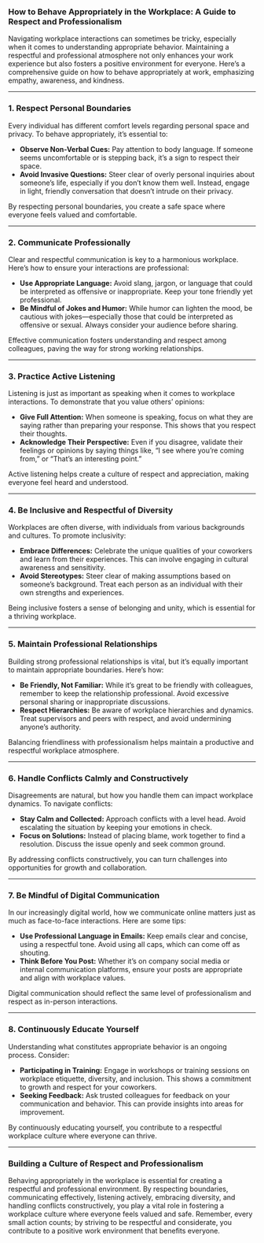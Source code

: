 ### How to Behave Appropriately in the Workplace: A Guide to Respect and Professionalism

Navigating workplace interactions can sometimes be tricky, especially when it comes to understanding appropriate behavior. Maintaining a respectful and professional atmosphere not only enhances your work experience but also fosters a positive environment for everyone. Here’s a comprehensive guide on how to behave appropriately at work, emphasizing empathy, awareness, and kindness.

---

### 1. **Respect Personal Boundaries**

Every individual has different comfort levels regarding personal space and privacy. To behave appropriately, it’s essential to:

- **Observe Non-Verbal Cues:** Pay attention to body language. If someone seems uncomfortable or is stepping back, it’s a sign to respect their space.
- **Avoid Invasive Questions:** Steer clear of overly personal inquiries about someone’s life, especially if you don’t know them well. Instead, engage in light, friendly conversation that doesn’t intrude on their privacy.

By respecting personal boundaries, you create a safe space where everyone feels valued and comfortable.

---

### 2. **Communicate Professionally**

Clear and respectful communication is key to a harmonious workplace. Here’s how to ensure your interactions are professional:

- **Use Appropriate Language:** Avoid slang, jargon, or language that could be interpreted as offensive or inappropriate. Keep your tone friendly yet professional.
- **Be Mindful of Jokes and Humor:** While humor can lighten the mood, be cautious with jokes—especially those that could be interpreted as offensive or sexual. Always consider your audience before sharing.

Effective communication fosters understanding and respect among colleagues, paving the way for strong working relationships.

---

### 3. **Practice Active Listening**

Listening is just as important as speaking when it comes to workplace interactions. To demonstrate that you value others’ opinions:

- **Give Full Attention:** When someone is speaking, focus on what they are saying rather than preparing your response. This shows that you respect their thoughts.
- **Acknowledge Their Perspective:** Even if you disagree, validate their feelings or opinions by saying things like, “I see where you’re coming from,” or “That’s an interesting point.”

Active listening helps create a culture of respect and appreciation, making everyone feel heard and understood.

---

### 4. **Be Inclusive and Respectful of Diversity**

Workplaces are often diverse, with individuals from various backgrounds and cultures. To promote inclusivity:

- **Embrace Differences:** Celebrate the unique qualities of your coworkers and learn from their experiences. This can involve engaging in cultural awareness and sensitivity.
- **Avoid Stereotypes:** Steer clear of making assumptions based on someone’s background. Treat each person as an individual with their own strengths and experiences.

Being inclusive fosters a sense of belonging and unity, which is essential for a thriving workplace.

---

### 5. **Maintain Professional Relationships**

Building strong professional relationships is vital, but it’s equally important to maintain appropriate boundaries. Here’s how:

- **Be Friendly, Not Familiar:** While it’s great to be friendly with colleagues, remember to keep the relationship professional. Avoid excessive personal sharing or inappropriate discussions.
- **Respect Hierarchies:** Be aware of workplace hierarchies and dynamics. Treat supervisors and peers with respect, and avoid undermining anyone’s authority.

Balancing friendliness with professionalism helps maintain a productive and respectful workplace atmosphere.

---

### 6. **Handle Conflicts Calmly and Constructively**

Disagreements are natural, but how you handle them can impact workplace dynamics. To navigate conflicts:

- **Stay Calm and Collected:** Approach conflicts with a level head. Avoid escalating the situation by keeping your emotions in check.
- **Focus on Solutions:** Instead of placing blame, work together to find a resolution. Discuss the issue openly and seek common ground.

By addressing conflicts constructively, you can turn challenges into opportunities for growth and collaboration.

---

### 7. **Be Mindful of Digital Communication**

In our increasingly digital world, how we communicate online matters just as much as face-to-face interactions. Here are some tips:

- **Use Professional Language in Emails:** Keep emails clear and concise, using a respectful tone. Avoid using all caps, which can come off as shouting.
- **Think Before You Post:** Whether it’s on company social media or internal communication platforms, ensure your posts are appropriate and align with workplace values.

Digital communication should reflect the same level of professionalism and respect as in-person interactions.

---

### 8. **Continuously Educate Yourself**

Understanding what constitutes appropriate behavior is an ongoing process. Consider:

- **Participating in Training:** Engage in workshops or training sessions on workplace etiquette, diversity, and inclusion. This shows a commitment to growth and respect for your coworkers.
- **Seeking Feedback:** Ask trusted colleagues for feedback on your communication and behavior. This can provide insights into areas for improvement.

By continuously educating yourself, you contribute to a respectful workplace culture where everyone can thrive.

---

### Building a Culture of Respect and Professionalism

Behaving appropriately in the workplace is essential for creating a respectful and professional environment. By respecting boundaries, communicating effectively, listening actively, embracing diversity, and handling conflicts constructively, you play a vital role in fostering a workplace culture where everyone feels valued and safe. Remember, every small action counts; by striving to be respectful and considerate, you contribute to a positive work environment that benefits everyone.